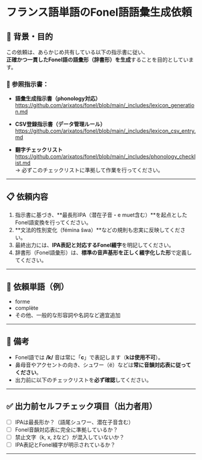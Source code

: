 # フランス語単語のFonel語語彙生成依頼

## 📘 背景・目的

この依頼は、あらかじめ共有している以下の指示書に従い、  
**正確かつ一貫したFonel語の語彙形（辞書形）を生成**することを目的としています。

### 🔗 参照指示書：

- **語彙生成指示書（phonology対応）**  
  https://github.com/arixatos/fonel/blob/main/_includes/lexicon_generation.md

- **CSV登録指示書（データ管理ルール）**  
  https://github.com/arixatos/fonel/blob/main/_includes/lexicon_csv_entry.md

- **翻字チェックリスト**  
  https://github.com/arixatos/fonel/blob/main/_includes/phonology_checklist.md  
  → 必ずこのチェックリストに準拠して作業を行ってください。

---

## 📋 依頼内容

1. 指示書に基づき、**最長形IPA（潜在子音・e muet含む）**を起点としたFonel語変換を行ってください。
2. **文法的性別変化（fémina ŝwa）**などの規則も忠実に反映してください。
3. 最終出力には、**IPA表記と対応するFonel綴字**を明記してください。
4. 辞書形（Fonel語彙形）は、**標準の音声基形を正しく綴字化した形**で定義してください。

---

## 🧾 依頼単語（例）

- forme  
- complète  
- その他、一般的な形容詞や名詞など適宜追加  

---

## 📌 備考

- Fonel語では **/k/** 音は常に「**c**」で表記します（**kは使用不可**）。
- 鼻母音やアクセントの向き、シュワー（ë）などは**常に音韻対応表に従ってください**。
- 出力前に以下のチェックリストを**必ず確認**してください。

---

## ✅ 出力前セルフチェック項目（出力者用）

- [ ] IPAは最長形か？（語尾シュワー、潜在子音含む）  
- [ ] Fonel音韻対応表に完全に準拠しているか？  
- [ ] 禁止文字（k, x, žなど）が混入していないか？  
- [ ] IPA表記とFonel綴字が明示されているか？  

---

